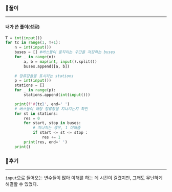 ### 📌풀이

----

#### 내가 쓴 풀이(성공)

```python
T = int(input())
for tc in range(1, T+1):
    n = int(input())
    buses = [] #버스들이 움직이는 구간을 저장하는 buses
    for _ in range(n):
        a, b = map(int, input().split())
        buses.append([a, b])
    
    # 정류장들을 표시하는 stations
    p = int(input())
    stations = []
    for _ in range(p):
        stations.append(int(input()))

    print(f'#{tc}', end=' ')
    # 버스들이 해당 정류장을 지나치는지 확인
    for st in stations:
        res = 0
        for start, stop in buses:
            # 지나치는 경우, 1 더해줌
            if start <= st <= stop :
                res += 1
        print(res, end=' ')
    print()
```







### 📌후기

----

`input`으로 들어오는 변수들이 많아 이해를 하는 데 시간이 걸렸지만, 그래도 무난하게 해결할 수 있었다. 